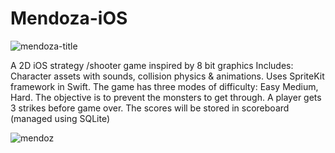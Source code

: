 # Mendoza-iOS
![mendoza-title](https://user-images.githubusercontent.com/33275034/200042398-54c591aa-179b-4327-acac-8e310bf2ebe3.png)


A 2D iOS strategy /shooter game inspired by 8 bit graphics
Includes: Character assets with sounds, collision physics & animations.
Uses SpriteKit framework in Swift.
The game has three modes of difficulty: Easy Medium, Hard. The objective is to prevent the monsters to get through.
A player gets 3 strikes before game over. The scores will be stored in scoreboard (managed using SQLite)


![mendoz](https://user-images.githubusercontent.com/33275034/200041062-7c2cc19d-056d-4cea-ad37-f0e57c3b51b3.png)

